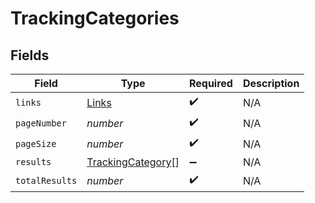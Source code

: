 # TrackingCategories


## Fields

| Field                                                         | Type                                                          | Required                                                      | Description                                                   |
| ------------------------------------------------------------- | ------------------------------------------------------------- | ------------------------------------------------------------- | ------------------------------------------------------------- |
| `links`                                                       | [Links](../../models/shared/links.md)                         | :heavy_check_mark:                                            | N/A                                                           |
| `pageNumber`                                                  | *number*                                                      | :heavy_check_mark:                                            | N/A                                                           |
| `pageSize`                                                    | *number*                                                      | :heavy_check_mark:                                            | N/A                                                           |
| `results`                                                     | [TrackingCategory](../../models/shared/trackingcategory.md)[] | :heavy_minus_sign:                                            | N/A                                                           |
| `totalResults`                                                | *number*                                                      | :heavy_check_mark:                                            | N/A                                                           |